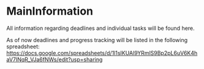 # MainInformation
All information regarding deadlines and individual tasks will be found here.

As of now deadlines and progress tracking will be listed in the following spreadsheet:
https://docs.google.com/spreadsheets/d/1l1sIKUAl9YRmlS9Bp2pL6uV6K4haV7INqR_VJa6fNWs/edit?usp=sharing
